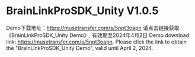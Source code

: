 # BrainLinkProSDK_Unity V1.0.5

Demo下载地址：https://musetransfer.com/s/5npt3oapn 请点击链接获取《BrainLinkProSDK_Unity Demo》, 有效期至2024年4月2日
Demo download link: https://musetransfer.com/s/5npt3oapn. Please click the link to obtain the "BrainLinkProSDK_Unity Demo", valid until April 2, 2024.

